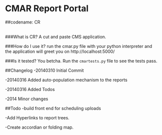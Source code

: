 CMAR Report Portal
==================
##codename: CR

<br>
###What is CR?
A cut and paste CMS application.

###How do I use it?
 run the cmar.py file with your
 python interpreter and the application will
 greet you on http://localhost:5000/
    
###Is it tested?
  You betcha.  Run the `cmartests.py` file to see
 the tests pass.
   
##Changelog
-20140310 Initial Commit

-20140316 Added auto-population mechanism to the reports

-20140316 Added Todos

-2014 Minor changes

##Todo
-build front end for scheduling uploads

-Add Hyperlinks to report trees.

-Create accordian or folding map.
